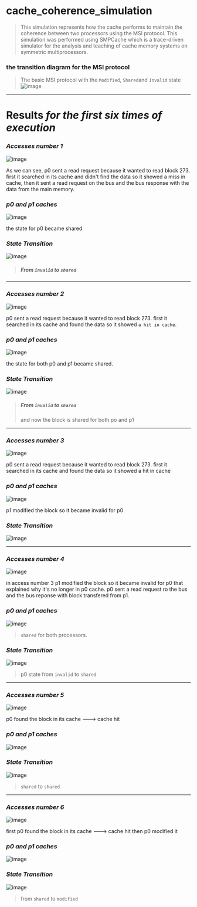 # cache_coherence_simulation
> This simulation represents how the cache performs to maintain the coherence between two processors using the MSI protocol.
This simulation was performed using SMPCache which is a trace-driven simulator for the analysis and teaching of cache memory systems on symmetric multiprocessors.

### the transition diagram for the MSI protocol

> The basic MSI protocol with the ``Modified``, ``Shared``and ``Invalid`` state
![image](https://user-images.githubusercontent.com/113125527/218504967-3afdf9e9-509f-472e-8563-8854e8c96295.png)
------

# Results *for the first six times of execution*

### *Accesses number 1*

![image](https://user-images.githubusercontent.com/113125527/218723858-10035615-d6d6-4888-93ff-f880b38b7815.png)


As we can see, p0 sent a read request because it wanted to read block 273.
first it searched in its cache and didn't find the data so it showed a miss in cache, then it sent a read request on the bus and the bus response with the data from the main memory.

### *p0 and p1 caches*
![image](https://user-images.githubusercontent.com/113125527/218720473-cd696ad8-cc20-4984-8208-d9a09f9d6165.png)

the state for p0 became shared


### *State Transition*

![image](https://user-images.githubusercontent.com/113125527/218522167-b98926ca-7635-4503-8cb6-074ec680e8eb.png)
> ##### From ``invalid`` to ``shared``

------

### *Accesses number 2*
![image](https://user-images.githubusercontent.com/113125527/218524547-6c85eac3-24b8-4df8-a16b-41da35766f60.png)


p0 sent a read request because it wanted to read block 273.
first it searched in its cache and found the data so it showed ``a hit in cache``.

### *p0 and p1 caches*
![image](https://user-images.githubusercontent.com/113125527/218721889-a7df51dd-a82c-4e8b-81f1-f06e84ca27a8.png)

the state for both p0 and p1 became shared.

### *State Transition*

![image](https://user-images.githubusercontent.com/113125527/218525033-e8aaa731-eeb5-4eeb-a7a7-58d6fb9c65d4.png)
> ##### From ``invalid`` to ``shared`` 
> and now the block is shared for both po and p1

------

### *Accesses number 3*
![image](https://user-images.githubusercontent.com/113125527/218525993-1de5ecd1-7648-47ef-bef2-0a3d12334a8e.png)

 
p0 sent a read request because it wanted to read block 273.
first it searched in its cache and found the data so it showed a hit in cache
 
### *p0 and p1 caches*
![image](https://user-images.githubusercontent.com/113125527/218722279-93e66f88-d923-474f-a19e-9e5945668d49.png)
 
p1 modified the block so it became invalid for p0

### *State Transition*
![image](https://user-images.githubusercontent.com/113125527/218526459-831841c5-8155-4b8a-8921-b9ed6b63aa3d.png)

------

### *Accesses number 4*
![image](https://user-images.githubusercontent.com/113125527/218724419-38f95f29-4106-4647-890a-d37502d024ed.png)

 
in access number 3 p1 modified the block so it became invalid for p0 that explained why it's no longer in p0 cache.
p0 sent a read request ro the bus and the bus reponse with block transfered from p1. 
 
### *p0 and p1 caches*
![image](https://user-images.githubusercontent.com/113125527/218724652-22bc0d0d-6bfc-45dc-a95b-116ce0bbe000.png)
> ``shared`` for both processors.
### *State Transition*

![image](https://user-images.githubusercontent.com/113125527/218724810-df2645a3-5656-41fb-933c-a13acfd98b1b.png)
> p0 state from ``invalid`` to ``shared``
------

### *Accesses number 5*
![image](https://user-images.githubusercontent.com/113125527/218726964-cd9e16d4-0dea-4a26-8842-2c18c2d4bfde.png)

 
p0 found the block in its cache ---> cache hit
 
### *p0 and p1 caches*
![image](https://user-images.githubusercontent.com/113125527/218727548-098deddf-9855-4b84-a859-5bb2098074ca.png)

### *State Transition*
![image](https://user-images.githubusercontent.com/113125527/218727091-053821a7-0085-43cd-83ac-32d1b26f46ea.png)

>``shared`` to ``shared``

------

### *Accesses number 6*
![image](https://user-images.githubusercontent.com/113125527/218727860-d2ebbed3-93cf-44a5-b542-ac419f27223b.png)

 
first p0 found the block in its cache ---> cache hit
then p0 modified it
 
### *p0 and p1 caches*
![image](https://user-images.githubusercontent.com/113125527/218728056-bdc0336b-d381-4892-8b7a-1e3eeda32c24.png)

### *State Transition*
![image](https://user-images.githubusercontent.com/113125527/218728126-6b0acd62-f601-4e10-b9a4-b9d03423c3f6.png)
> from ``shared`` to ``modified``
